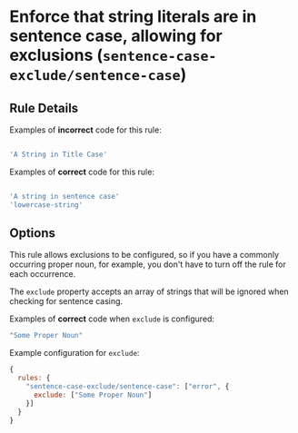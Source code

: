 # Enforce that string literals are in sentence case, allowing for exclusions (`sentence-case-exclude/sentence-case`)

<!-- end auto-generated rule header -->

## Rule Details

Examples of **incorrect** code for this rule:

```js

'A String in Title Case'

```

Examples of **correct** code for this rule:

```js

'A string in sentence case'
'lowercase-string'

```

## Options

This rule allows exclusions to be configured, so if you have a commonly occurring proper noun,
for example, you don't have to turn off the rule for each occurrence.

The `exclude` property accepts an array of strings that will be ignored when checking for sentence casing.

Examples of **correct** code when `exclude` is configured:

```js
"Some Proper Noun"
```

Example configuration for `exclude`:

```js
{
  rules: {
    "sentence-case-exclude/sentence-case": ["error", {
      exclude: ["Some Proper Noun"]
    }]
  }
}
```
